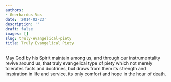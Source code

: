 ```yaml
---
authors:
- Geerhardus Vos
date: '2014-02-23'
description: ''
draft: false
images: []
slug: truly-evangelical-piety
title: Truly Evangelical Piety
---
```


May God by his Spirit maintain among us, and through our instrumentality revive around us, that truly evangelical type of piety which not merely tolerates facts and doctrines, but draws from them its strength and inspiration in life and service, its only comfort and hope in the hour of death.